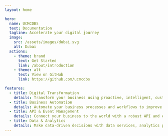 ```yaml
---
layout: home

hero:
  name: UCMCDBS
  text: Documentation
  tagline: Accelerate your digital journey
  image:
    src: /assets/images/dubai.svg
    alt: Dubai
  actions:
    - theme: brand
      text: Get Started
      link: /about/introduction
    - theme: alt
      text: View on GitHub
      link: https://github.com/ucmcdbs

features:
  - title: Digital Transformation
    details: Transform your business using proactive, intelligent, customer-centric, and data-driven solutions.
  - title: Business Automation
    details: Automate your business processes and workflows to improve efficiency and reduce costs.
  - title: API & Event Management
    details: Connect your business to the world with a robust API and event management platform.
  - title: Data & Analytics
    details: Make data-driven decisions with data services, analytics pipelines and MLOps.
---
```

